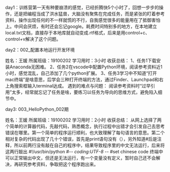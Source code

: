 day1：训练营第一天有种要崩溃的感觉，已经折腾快5个小时了，回想一步步的操作，还是把编程当成了洪水猛兽，大脑没有聚焦在完成任务，而是紧张的盯着参考资料，操作出现任何的不一样就慌的不行，自我感觉很多的能量用在了抵御害怕上。中间会厌烦，有时还会忘记google。耗费时间特别多的地方，在本地建立local.txt文档，直接存于本地库就自动变成.rtf格式，后来是用control+c、control+v解决了这个问题。

day2：002_配置本地运行开发环境

姓名：王媛
所属班级：19100202
学习用时：3小时
收获总结：
1、任务1下载安装Anaconda无困难。
2、任务2在vscode中配置Python环境，阅读参考资料近1小时，感觉混乱，自己添加了几个python扩展。
3、任务3学习中不知道“打开mac终端”是啥意思，后学会三种打开终端的方法，通过Finder、Launchpad和右上角搜索框输入terminal达成。
遇到的难点与问题：
阅读参考资料时“过早引用”太多，经常就忘记了任务是啥，要练习以任务为导向的思维方式，避免陷入细节中。

day3: 003_HelloPython_002期

姓名：王媛
所属班级：19100202
学习用时：2小时
收获总结：
从网上选择了两个简单的计算器代码，先敲代码，熟悉概念，执行过程中出错才会引发自己去思考错误在哪里。第一个简单的程序运行顺利，也大致理解了每句语言的意思。第二个相对复杂的代码出现了几十个错误，首先是print语句没有（），另外知道#后是注释，所以前两行没有敲在自己的程序中，结果导致程序里的中文无法运行，后来将这两行敲出
#!/usr/bin/python
#-*- coding:UTF-8 -*-   #set chinese code
终端中可以正常输出中文，但还是无法运行，有一个变量没有定义，暂时自己还不会解决，再研究参考资料，争取把这个程序跑出来。
